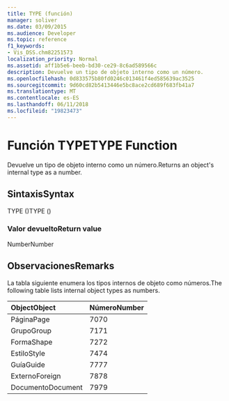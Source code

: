 ```yaml
---
title: TYPE (función)
manager: soliver
ms.date: 03/09/2015
ms.audience: Developer
ms.topic: reference
f1_keywords:
- Vis_DSS.chm82251573
localization_priority: Normal
ms.assetid: aff1b5e6-beeb-bd30-ce29-8c6ad589566c
description: Devuelve un tipo de objeto interno como un número.
ms.openlocfilehash: 0d833575b80fd0246c013461f4ed585639ac3525
ms.sourcegitcommit: 9d60cd82b5413446e5bc8ace2cd689f683fb41a7
ms.translationtype: MT
ms.contentlocale: es-ES
ms.lasthandoff: 06/11/2018
ms.locfileid: "19823473"
---
```

# <a name="type-function"></a><span data-ttu-id="b150e-103">Función TYPE</span><span class="sxs-lookup"><span data-stu-id="b150e-103">TYPE Function</span></span>

<span data-ttu-id="b150e-104">Devuelve un tipo de objeto interno como un número.</span><span class="sxs-lookup"><span data-stu-id="b150e-104">Returns an object's internal type as a number.</span></span> 
  
## <a name="syntax"></a><span data-ttu-id="b150e-105">Sintaxis</span><span class="sxs-lookup"><span data-stu-id="b150e-105">Syntax</span></span>

<span data-ttu-id="b150e-106">TYPE ()</span><span class="sxs-lookup"><span data-stu-id="b150e-106">TYPE ()</span></span>
  
### <a name="return-value"></a><span data-ttu-id="b150e-107">Valor devuelto</span><span class="sxs-lookup"><span data-stu-id="b150e-107">Return value</span></span>

<span data-ttu-id="b150e-108">Number</span><span class="sxs-lookup"><span data-stu-id="b150e-108">Number</span></span>
  
## <a name="remarks"></a><span data-ttu-id="b150e-109">Observaciones</span><span class="sxs-lookup"><span data-stu-id="b150e-109">Remarks</span></span>

<span data-ttu-id="b150e-110">La tabla siguiente enumera los tipos internos de objeto como números.</span><span class="sxs-lookup"><span data-stu-id="b150e-110">The following table lists internal object types as numbers.</span></span>
  
|<span data-ttu-id="b150e-111">**Object**</span><span class="sxs-lookup"><span data-stu-id="b150e-111">**Object**</span></span>|<span data-ttu-id="b150e-112">**Número**</span><span class="sxs-lookup"><span data-stu-id="b150e-112">**Number**</span></span>|
|:-----|:-----|
|<span data-ttu-id="b150e-113">Página</span><span class="sxs-lookup"><span data-stu-id="b150e-113">Page</span></span>  <br/> |<span data-ttu-id="b150e-114">70</span><span class="sxs-lookup"><span data-stu-id="b150e-114">70</span></span>  <br/> |
|<span data-ttu-id="b150e-115">Grupo</span><span class="sxs-lookup"><span data-stu-id="b150e-115">Group</span></span>  <br/> |<span data-ttu-id="b150e-116">71</span><span class="sxs-lookup"><span data-stu-id="b150e-116">71</span></span>  <br/> |
|<span data-ttu-id="b150e-117">Forma</span><span class="sxs-lookup"><span data-stu-id="b150e-117">Shape</span></span>  <br/> |<span data-ttu-id="b150e-118">72</span><span class="sxs-lookup"><span data-stu-id="b150e-118">72</span></span>  <br/> |
|<span data-ttu-id="b150e-119">Estilo</span><span class="sxs-lookup"><span data-stu-id="b150e-119">Style</span></span>  <br/> |<span data-ttu-id="b150e-120">74</span><span class="sxs-lookup"><span data-stu-id="b150e-120">74</span></span>  <br/> |
|<span data-ttu-id="b150e-121">Guía</span><span class="sxs-lookup"><span data-stu-id="b150e-121">Guide</span></span>  <br/> |<span data-ttu-id="b150e-122">77</span><span class="sxs-lookup"><span data-stu-id="b150e-122">77</span></span>  <br/> |
|<span data-ttu-id="b150e-123">Externo</span><span class="sxs-lookup"><span data-stu-id="b150e-123">Foreign</span></span>  <br/> |<span data-ttu-id="b150e-124">78</span><span class="sxs-lookup"><span data-stu-id="b150e-124">78</span></span>  <br/> |
|<span data-ttu-id="b150e-125">Documento</span><span class="sxs-lookup"><span data-stu-id="b150e-125">Document</span></span>  <br/> |<span data-ttu-id="b150e-126">79</span><span class="sxs-lookup"><span data-stu-id="b150e-126">79</span></span>  <br/> |
   

